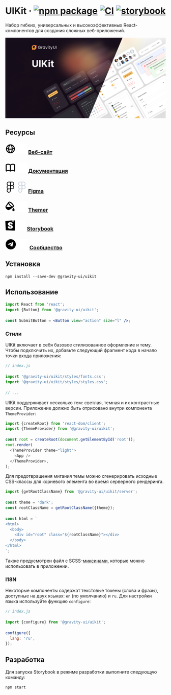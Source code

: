 # UIKit &middot; [![npm package](https://img.shields.io/npm/v/@gravity-ui/uikit)](https://www.npmjs.com/package/@gravity-ui/uikit) [![CI](https://img.shields.io/github/actions/workflow/status/gravity-ui/uikit/.github/workflows/ci.yml?branch=main&label=CI&logo=github)](https://github.com/gravity-ui/uikit/actions/workflows/ci.yml?query=branch:main) [![storybook](https://img.shields.io/badge/Storybook-deployed-ff4685)](https://preview.gravity-ui.com/uikit/)

Набор гибких, универсальных и высокоэффективных React-компонентов для создания сложных веб-приложений.

<!--GITHUB_BLOCK-->

![Cover image](https://raw.githubusercontent.com/gravity-ui/uikit/main/docs/assets/uikit_cover.png)

## Ресурсы

### ![Globe Logo Light](https://raw.githubusercontent.com/gravity-ui/uikit/main/docs/assets/globe_light.svg#gh-light-mode-only) ![Globe Logo Dark](https://raw.githubusercontent.com/gravity-ui/uikit/main/docs/assets/globe_dark.svg#gh-dark-mode-only) [Веб-сайт](https://gravity-ui.com)

### ![Documentation Logo Light](https://raw.githubusercontent.com/gravity-ui/uikit/main/docs/assets/book-open_light.svg#gh-light-mode-only) ![Documentation Logo Dark](https://raw.githubusercontent.com/gravity-ui/uikit/main/docs/assets/book-open_dark.svg#gh-dark-mode-only) [Документация](https://gravity-ui.com/components/uikit/alert)

### ![Figma Logo Light](https://raw.githubusercontent.com/gravity-ui/uikit/main/docs/assets/figma_light.svg#gh-light-mode-only) ![Figma Logo Dark](https://raw.githubusercontent.com/gravity-ui/uikit/main/docs/assets/figma_dark.svg#gh-dark-mode-only) [Figma](<https://www.figma.com/community/file/1271150067798118027/Gravity-UI-Design-System-(Beta)>)

### ![Themer Logo Light](https://raw.githubusercontent.com/gravity-ui/uikit/main/docs/assets/bucket-paint_light.svg#gh-light-mode-only) ![Themer Logo Dark](https://raw.githubusercontent.com/gravity-ui/uikit/main/docs/assets/bucket-paint_dark.svg#gh-dark-mode-only) [Themer](https://gravity-ui.com/themer)

### ![Storybook Logo Light](https://raw.githubusercontent.com/gravity-ui/uikit/main/docs/assets/storybook_light.svg#gh-light-mode-only) ![Storybook Logo Dark](https://raw.githubusercontent.com/gravity-ui/uikit/main/docs/assets/storybook_dark.svg#gh-dark-mode-only) [Storybook](https://preview.gravity-ui.com/uikit/)

### ![Community Logo Light](https://raw.githubusercontent.com/gravity-ui/uikit/main/docs/assets/telegram_light.svg#gh-light-mode-only) ![Community Logo Dark](https://raw.githubusercontent.com/gravity-ui/uikit/main/docs/assets/telegram_dark.svg#gh-dark-mode-only) [Сообщество](https://t.me/gravity_ui)

<!--/GITHUB_BLOCK-->

## Установка

```shell
npm install --save-dev @gravity-ui/uikit
```

## Использование

```jsx
import React from 'react';
import {Button} from '@gravity-ui/uikit';

const SubmitButton = <Button view="action" size="l" />;
```

### Стили

UIKit включает в себя базовое стилизованное оформление и тему. Чтобы подключить их, добавьте следующий фрагмент кода в начало точки входа приложения:

```js
// index.js

import '@gravity-ui/uikit/styles/fonts.css';
import '@gravity-ui/uikit/styles/styles.css';

// ...
```

UIKit поддерживает несколько тем: светлая, темная и их контрастные версии. Приложение должно быть отрисовано внутри компонента `ThemeProvider`:

```js
import {createRoot} from 'react-dom/client';
import {ThemeProvider} from '@gravity-ui/uikit';

const root = createRoot(document.getElementById('root'));
root.render(
  <ThemeProvider theme="light">
    <App />
  </ThemeProvider>,
);
```

Для предотвращения мигания темы можно сгенерировать исходные CSS-классы для корневого элемента во время серверного рендеринга.

```js
import {getRootClassName} from '@gravity-ui/uikit/server';

const theme = 'dark';
const rootClassName = getRootClassName({theme});

const html = `
<html>
  <body>
    <div id="root" class="${rootClassName}"></div>
  </body>
</html>
`;
```

Также предусмотрен файл с SCSS-[миксинами](styles/mixins.scss), которые можно использовать в приложении.

### I18N

Некоторые компоненты содержат текстовые токены (слова и фразы), доступные на двух языках: `en` (по умолчанию) и `ru`.
Для настройки языка используйте функцию `configure`:

```js
// index.js

import {configure} from '@gravity-ui/uikit';

configure({
  lang: 'ru',
});
```

## Разработка

Для запуска Storybook в режиме разработки выполните следующую команду:

```shell
npm start
```
